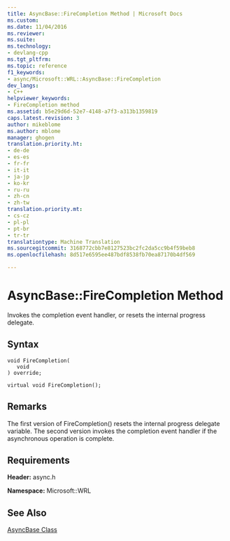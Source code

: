 ```yaml
---
title: AsyncBase::FireCompletion Method | Microsoft Docs
ms.custom: 
ms.date: 11/04/2016
ms.reviewer: 
ms.suite: 
ms.technology:
- devlang-cpp
ms.tgt_pltfrm: 
ms.topic: reference
f1_keywords:
- async/Microsoft::WRL::AsyncBase::FireCompletion
dev_langs:
- C++
helpviewer_keywords:
- FireCompletion method
ms.assetid: b5e29d6d-52e7-4148-a7f3-a313b1359819
caps.latest.revision: 3
author: mikeblome
ms.author: mblome
manager: ghogen
translation.priority.ht:
- de-de
- es-es
- fr-fr
- it-it
- ja-jp
- ko-kr
- ru-ru
- zh-cn
- zh-tw
translation.priority.mt:
- cs-cz
- pl-pl
- pt-br
- tr-tr
translationtype: Machine Translation
ms.sourcegitcommit: 3168772cbb7e8127523bc2fc2da5cc9b4f59beb8
ms.openlocfilehash: 8d517e6595ee487bdf8538fb70ea87170b4df569

---
```

# AsyncBase::FireCompletion Method
Invokes the completion event handler, or resets the internal progress delegate.  
  
## Syntax  
  
```  
void FireCompletion(  
   void  
) override;  
  
virtual void FireCompletion();  
```  
  
## Remarks  
 The first version of FireCompletion() resets the internal progress delegate variable. The second version invokes the completion event handler if the asynchronous operation is complete.  
  
## Requirements  
 **Header:** async.h  
  
 **Namespace:** Microsoft::WRL  
  
## See Also  
 [AsyncBase Class](../windows/asyncbase-class.md)


<!--HONumber=Jan17_HO2-->


